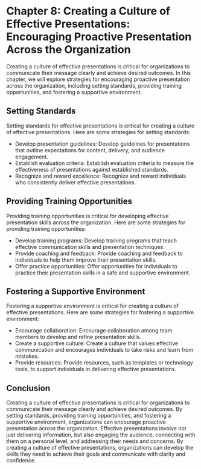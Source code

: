 Chapter 8: Creating a Culture of Effective Presentations: Encouraging Proactive Presentation Across the Organization
====================================================================================================================

Creating a culture of effective presentations is critical for organizations to communicate their message clearly and achieve desired outcomes. In this chapter, we will explore strategies for encouraging proactive presentation across the organization, including setting standards, providing training opportunities, and fostering a supportive environment.

Setting Standards
-----------------

Setting standards for effective presentations is critical for creating a culture of effective presentations. Here are some strategies for setting standards:

* Develop presentation guidelines: Develop guidelines for presentations that outline expectations for content, delivery, and audience engagement.
* Establish evaluation criteria: Establish evaluation criteria to measure the effectiveness of presentations against established standards.
* Recognize and reward excellence: Recognize and reward individuals who consistently deliver effective presentations.

Providing Training Opportunities
--------------------------------

Providing training opportunities is critical for developing effective presentation skills across the organization. Here are some strategies for providing training opportunities:

* Develop training programs: Develop training programs that teach effective communication skills and presentation techniques.
* Provide coaching and feedback: Provide coaching and feedback to individuals to help them improve their presentation skills.
* Offer practice opportunities: Offer opportunities for individuals to practice their presentation skills in a safe and supportive environment.

Fostering a Supportive Environment
----------------------------------

Fostering a supportive environment is critical for creating a culture of effective presentations. Here are some strategies for fostering a supportive environment:

* Encourage collaboration: Encourage collaboration among team members to develop and refine presentation skills.
* Create a supportive culture: Create a culture that values effective communication and encourages individuals to take risks and learn from mistakes.
* Provide resources: Provide resources, such as templates or technology tools, to support individuals in delivering effective presentations.

Conclusion
----------

Creating a culture of effective presentations is critical for organizations to communicate their message clearly and achieve desired outcomes. By setting standards, providing training opportunities, and fostering a supportive environment, organizations can encourage proactive presentation across the organization. Effective presentations involve not just delivering information, but also engaging the audience, connecting with them on a personal level, and addressing their needs and concerns. By creating a culture of effective presentations, organizations can develop the skills they need to achieve their goals and communicate with clarity and confidence.

